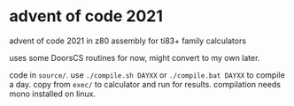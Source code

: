 # advent of code 2021

advent of code 2021 in z80 assembly for ti83+ family calculators

uses some DoorsCS routines for now, might convert to my own later.

code in `source/`. use `./compile.sh DAYXX` or `./compile.bat DAYXX` to compile a day. copy from `exec/` to calculator and run for results. compilation needs mono installed on linux.
